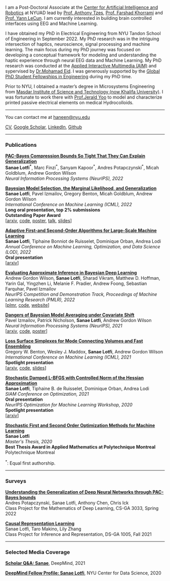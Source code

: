 I am a Post-Doctoral Associate at the [Center for Artificial Intelligence and Robotics](https://nyuad.nyu.edu/en/research/faculty-labs-and-projects/center-for-artificial-intelligence-and-robotics.html) at NYUAD lead by [Prof. Anthony Tzes](https://nyuad.nyu.edu/en/academics/divisions/engineering/faculty/anthony-tzes.html), [Prof. Farshad Khorrami](https://engineering.nyu.edu/faculty/farshad-khorrami) and [Prof. Yann LeCun](https://engineering.nyu.edu/faculty/yann-lecun). I am currently interested in building brain controlled interfaces using EEG and Machine Learning.

I have obtained my PhD in Electrical Engineering from NYU Tandon School of Engineering in September 2022. My PhD research was in the intriguing intersection of haptics, neuroscience, signal processing and machine learning. The main focus during my PhD journey was focused on developing a conceptual framework for modeling and understanding the haptic experience through neural EEG data and Machine Learning. My PhD research was conducted at the [Applied Interactive Multimedia (AIM)](https://wp.nyu.edu/aimlab/) and sypervised by [Dr.Mohamad Eid](https://engineering.nyu.edu/faculty/mohamad-eid). I was generously supported by the [Global PhD Student Fellowships in Engineering](https://nyuad.nyu.edu/en/admissions/graduate/global-phd-student-fellowships-in-engineering.html) during my PhD time.

Prior to NYU, I obtained a master’s degree in Microsystems Engineering from [Masdar Institute of Science and Technology (now Khalifa University)](https://www.ku.ac.ae/). I was fortunate to work there with [Prof.Jerald Yoo](https://cde.nus.edu.sg/ece/staff/jerald-yoo/) to model and characterize printed passive electrical elements on medical Hydrocolloids.  

---
You can contact me at haneen@nyu.edu


<a href="https://sanaelotfi.github.io/cv/HAlsuradi_CV_Jan2023.pdf" target="_blank">CV</a>, [Google Scholar](https://scholar.google.com/citations?user=vqt4vMoAAAAJ&hl=en), [LinkedIn](https://www.linkedin.com/in/haneen-alsuradi-7a2335a4/), [Github](https://github.com/HaneenSu)
<!-- Remove above link if you don't want to attibute -->


---
### Publications 

**[PAC-Bayes Compression Bounds So Tight That They Can Explain Generalization](https://arxiv.org/abs/2211.13609)** \
**Sanae Lotfi<sup>\*</sup>**, Marc Finzi<sup>\*</sup>, Sanyam Kapoor<sup>\*</sup>, Andres Potapczynski<sup>\*</sup>, Micah Goldblum, Andrew Gordon Wilson \
_Neural Information Processing Systems (NeurIPS), 2022_


**[Bayesian Model Selection, the Marginal Likelihood, and Generalization](https://arxiv.org/abs/2202.11678)** \
**Sanae Lotfi**, Pavel Izmailov, Gregory Benton, Micah Goldblum, Andrew Gordon Wilson \
_International Conference on Machine Learning (ICML), 2022_ \
**Long oral presentation, top 2% submissions** \
**Outstanding Paper Award** \
[[arxiv](https://arxiv.org/pdf/2202.11678.pdf), [code](https://github.com/Sanaelotfi/Bayesian_model_comparison), <a href="https://sanaelotfi.github.io/pdf/posters/LML_Poster_ICML_2022.pdf" target="_blank">poster</a>, [talk](https://slideslive.com/38983095/bayesian-model-selection-the-marginal-likelihood-and-generalization), <a href="https://sanaelotfi.github.io/pdf/slides/conference_presentations/LML_Sanae_Lotfi_ICML_2022.pdf" target="_blank">slides</a>]


**[Adaptive First-and Second-Order Algorithms for Large-Scale Machine Learning](https://arxiv.org/abs/2111.14761)** \
**Sanae Lotfi**, Tiphaine Bonniot de Ruisselet, Dominique Orban, Andrea Lodi \
_Annual Conference on Machine Learning, Optimization, and Data Science (LOD), 2022_ \
**Oral presentation**\
[[arxiv](https://arxiv.org/pdf/2111.14761.pdf)]

**[Evaluating Approximate Inference in Bayesian Deep Learning](https://proceedings.mlr.press/v176/wilson22a/wilson22a.pdf)** \
Andrew Gordon Wilson, **Sanae Lotfi**, Sharad Vikram, Matthew D. Hoffman, Yarin Gal, Yingzhen Li, Melanie F. Pradier, Andrew Foong, Sebastian Farquhar, Pavel Izmailov \
_NeurIPS Competition and Demonstration Track, Proceedings of Machine Learning Research (PMLR), 2022_ \
[[plmr](https://proceedings.mlr.press/v176/wilson22a/wilson22a.pdf), [code](https://github.com/izmailovpavel/neurips_bdl_starter_kit), [website](https://izmailovpavel.github.io/neurips_bdl_competition/)]


**[Dangers of Bayesian Model Averaging under Covariate Shift](https://arxiv.org/abs/2106.11905)** \
Pavel Izmailov, Patrick Nicholson, **Sanae Lotfi**, Andrew Gordon Wilson \
_Neural Information Processing Systems (NeurIPS), 2021_ \
[[arxiv](https://arxiv.org/abs/2106.11905), [code](https://github.com/izmailovpavel/bnn_covariate_shift), <a href="https://sanaelotfi.github.io/pdf/posters/BMA_Dangers_Poster_NeurIPS_2021.pdf" target="_blank">poster</a>]

**[Loss Surface Simplexes for Mode Connecting Volumes and Fast Ensembling](https://arxiv.org/abs/2102.13042)** \
Gregory W. Benton, Wesley J. Maddox, **Sanae Lotfi**, Andrew Gordon Wilson \
_International Conference on Machine Learning (ICML), 2021_ \
**Spotlight presentation** \
[[arxiv](https://arxiv.org/abs/2102.13042), [code](https://github.com/g-benton/loss-surface-simplexes), <a href="https://sanaelotfi.github.io/pdf/slides/conference_presentations/Loss_Surface_Simplexes_ICML_2021.pdf" target="_blank">slides</a>]

**[Stochastic Damped L-BFGS with Controlled Norm of the Hessian Approximation](https://arxiv.org/abs/2012.05783)**\
**Sanae Lotfi**, Tiphaine B. de Ruisselet, Dominique Orban, Andrea Lodi \
_SIAM Conference on Optimization, 2021_ \
**Oral presentation** \
_NeurIPS Optimization for Machine Learning Workshop, 2020_ \
**Spotlight presentation** \
[[arxiv](https://arxiv.org/abs/2012.05783)]

**[Stochastic First and Second Order Optimization Methods for Machine Learning](https://publications.polymtl.ca/5457/)** \
**Sanae Lotfi** \
_Master's Thesis, 2020_ \
**Best Thesis Award in Applied Mathematics at Polytechnique Montreal** \
Polytechnique Montreal

<sup>*</sup>: Equal first authorship. 

---
### Surveys

**<a href="https://sanaelotfi.github.io/pdf/project_reports/pac_bayes_bounds_survey.pdf" target="_blank">Understanding the Generalization of Deep Neural Networks through PAC-Bayes bounds </a>**\
Andres Potapczynski, Sanae Lotfi, Anthony Chen, Chris Ick \
Class Project for the Mathematics of Deep Learning, CS-GA 3033, Spring 2022

**<a href="https://sanaelotfi.github.io/pdf/project_reports/causal_representation_learning_survey.pdf" target="_blank">Causal Representation Learning </a>**\
Sanae Lotfi, Taro Makino, Lily Zhang \
Class Project for Inference and Representation, DS-GA 1005, Fall 2021

---
### Selected Media Coverage

**[Scholar Q&A: Sanae](https://www.deepmind.com/scholarships/scholars/sanae)**, DeepMind, 2021 

**[DeepMind Fellow Profile: Sanae Lotfi](https://nyudatascience.medium.com/deepmind-fellow-profile-sanae-lotfi-9197c0c5fb94)**, NYU Center for Data Science, 2020

